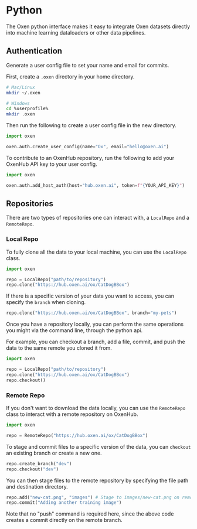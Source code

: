 # Python

The Oxen python interface makes it easy to integrate Oxen datasets directly into machine learning dataloaders or other data pipelines.

## Authentication

Generate a user config file to set your name and email for commits.

First, create a `.oxen` directory in your home directory.

```bash
# Mac/Linux
mkdir ~/.oxen

# Windows
cd %userprofile%
mkdir .oxen
```

Then run the following to create a user config file in the new directory.

```python
import oxen

oxen.auth.create_user_config(name="Ox", email="hello@oxen.ai")
```

To contribute to an OxenHub repository, run the following to add your OxenHub API key to your user config. 

```python
import oxen

oxen.auth.add_host_auth(host="hub.oxen.ai", token=f"{YOUR_API_KEY}")
```



## Repositories

There are two types of repositories one can interact with, a `LocalRepo` and a `RemoteRepo`.


### Local Repo

To fully clone all the data to your local machine, you can use the `LocalRepo` class.

```python
import oxen

repo = LocalRepo("path/to/repository")
repo.clone("https://hub.oxen.ai/ox/CatDogBBox")
```

If there is a specific version of your data you want to access, you can specify the `branch` when cloning.

```python
repo.clone("https://hub.oxen.ai/ox/CatDogBBox", branch="my-pets")
```

Once you have a repository locally, you can perform the same operations you might via the command line, through the python api.

For example, you can checkout a branch, add a file, commit, and push the data to the same remote you cloned it from.

```python
import oxen

repo = LocalRepo("path/to/repository")
repo.clone("https://hub.oxen.ai/ox/CatDogBBox")
repo.checkout()
```

### Remote Repo

If you don't want to download the data locally, you can use the `RemoteRepo` class to interact with a remote repository on OxenHub.

```python
import oxen 

repo = RemoteRepo("https://hub.oxen.ai/ox/CatDogBBox")
```

To stage and commit files to a specific version of the data, you can `checkout` an existing branch or create a new one.

```python
repo.create_branch("dev")
repo.checkout("dev")
```

You can then stage files to the remote repository by specifying the file path and destination directory.

```python
repo.add("new-cat.png", "images") # Stage to images/new-cat.png on remote
repo.commit("Adding another training image")
```

Note that no "push" command is required here, since the above code creates a commit directly on the remote branch.

